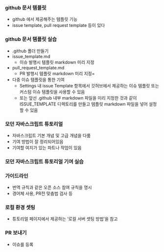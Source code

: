 ### github 문서 템플릿

- github 에서 제공해주는 템플릿 기능
- issue template, pull request template 등이 있다

### github 문서 템플릿 실습

- .github 폴더 만들기
- issue_template.md
    - 이슈 발행시 템플릿 markdown 미리 지정
- pull_request_template.md
    - PR 발행시 템플릿 markdown 미리 지정=
- 다중 이슈 템플릿을 통한 기여
    - Settings 내 issue Template 항목에서 깃허브에서 제공하는 이슈 템플릿 또는 커스텀 이슈 템플릿을 사용할 수 있음
    - 또는 앞선 .github 내부 markdown 파일을 미리 지정한 것과 같이 ISSUE_TEMPLATE 디렉토리를 만들고 템플릿 markdown 파일을 넣어 설정할 수 있음

### 모던 자바스크립트 튜토리얼

- 자바스크립트 기본 개념 및 고급 개념을 다룸
- 기여 방법이 잘 정리되어있음
- 기여할 여지가 있는 파트나 작업이 있음

### 모던 자바스크립트 튜토리얼 기여 실습

### 가이드라인

- 번역 규칙과 같은 오픈 소스 참여 규칙을 명시
- 경어체 사용, PR전 맞춤법 검사 등

### 로컬 환경 셋팅

- 튜토리얼 페이지에서 제공하는 ‘로컬 서버 셋팅 방법’을 참고

### PR 보내기

- 이슈를 등록